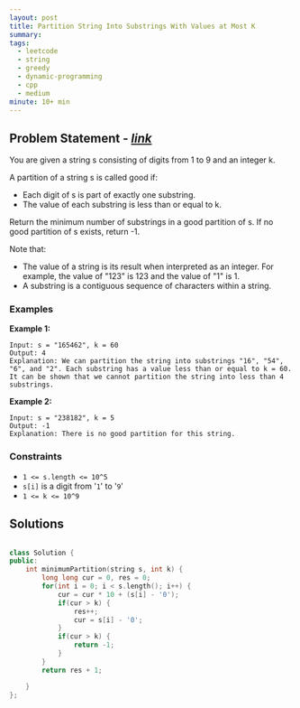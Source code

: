```yaml
---
layout: post
title: Partition String Into Substrings With Values at Most K
summary:
tags:
  - leetcode
  - string
  - greedy
  - dynamic-programming
  - cpp
  - medium
minute: 10+ min
---
```


## Problem Statement - [_link_](https://leetcode.com/problems/partition-string-into-substrings-with-values-at-most-k/)

You are given a string s consisting of digits from 1 to 9 and an integer k.

A partition of a string s is called good if:

+ Each digit of s is part of exactly one substring.
+ The value of each substring is less than or equal to k.

Return the minimum number of substrings in a good partition of s. If no good partition of s exists, return -1.

Note that:

+ The value of a string is its result when interpreted as an integer. For example, the value of "123" is 123 and the value of "1" is 1.
+ A substring is a contiguous sequence of characters within a string.

### Examples

**Example 1:**
```
Input: s = "165462", k = 60
Output: 4
Explanation: We can partition the string into substrings "16", "54", "6", and "2". Each substring has a value less than or equal to k = 60.
It can be shown that we cannot partition the string into less than 4 substrings.
```

**Example 2:**
```
Input: s = "238182", k = 5
Output: -1
Explanation: There is no good partition for this string.
```

### Constraints

- `1 <= s.length <= 10^5`
- `s[i]` is a digit from '`1`' to '`9`'
- `1 <= k <= 10^9`

## Solutions

```cpp

class Solution {
public:
    int minimumPartition(string s, int k) {
        long long cur = 0, res = 0;
        for(int i = 0; i < s.length(); i++) {
            cur = cur * 10 + (s[i] - '0');
            if(cur > k) {
                res++;
                cur = s[i] - '0';
            }
            if(cur > k) {
                return -1;
            }
        }
        return res + 1;

    }
};

```
